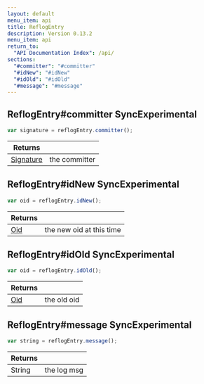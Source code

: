```yaml
---
layout: default
menu_item: api
title: ReflogEntry
description: Version 0.13.2
menu_item: api
return_to:
  "API Documentation Index": /api/
sections:
  "#committer": "#committer"
  "#idNew": "#idNew"
  "#idOld": "#idOld"
  "#message": "#message"
---
```


## <a name="committer"></a><span>ReflogEntry#</span>committer <span class="tags"><span class="sync">Sync</span><span class="experimental">Experimental</span></span>

```js
var signature = reflogEntry.committer();
```

| Returns |  |
| --- | --- |
| [Signature](/api/signature/) |  the committer |

## <a name="idNew"></a><span>ReflogEntry#</span>idNew <span class="tags"><span class="sync">Sync</span><span class="experimental">Experimental</span></span>

```js
var oid = reflogEntry.idNew();
```

| Returns |  |
| --- | --- |
| [Oid](/api/oid/) |  the new oid at this time |

## <a name="idOld"></a><span>ReflogEntry#</span>idOld <span class="tags"><span class="sync">Sync</span><span class="experimental">Experimental</span></span>

```js
var oid = reflogEntry.idOld();
```

| Returns |  |
| --- | --- |
| [Oid](/api/oid/) |  the old oid |

## <a name="message"></a><span>ReflogEntry#</span>message <span class="tags"><span class="sync">Sync</span><span class="experimental">Experimental</span></span>

```js
var string = reflogEntry.message();
```

| Returns |  |
| --- | --- |
| String |  the log msg |

